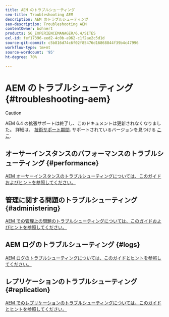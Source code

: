 ```yaml
---
title: AEM のトラブルシューティング
seo-title: Troubleshooting AEM
description: AEM のトラブルシューティング
seo-description: Troubleshooting AEM
contentOwner: bohnert
products: SG_EXPERIENCEMANAGER/6.4/SITES
exl-id: fef17396-eed2-4c0b-a962-c1f2ae2c5d1d
source-git-commit: c5b816d74c6f02f85476d16868844f39b4c47996
workflow-type: tm+mt
source-wordcount: '95'
ht-degree: 70%

---
```


# AEM のトラブルシューティング {#troubleshooting-aem}

>[!CAUTION]
>
>AEM 6.4 の拡張サポートは終了し、このドキュメントは更新されなくなりました。 詳細は、 [技術サポート期間](https://helpx.adobe.com/jp/support/programs/eol-matrix.html). サポートされているバージョンを見つける [ここ](https://experienceleague.adobe.com/docs/?lang=ja).

## オーサーインスタンスのパフォーマンスのトラブルシューティング {#performance}

[AEM オーサーインスタンスのトラブルシューティングについては、このガイドおよびヒントを参照してください。](/help/sites-authoring/troubleshooting.md)

## 管理に関する問題のトラブルシューティング {#administering}

[AEM での管理上の問題のトラブルシューティングについては、このガイドおよびヒントを参照してください。](/help/sites-administering/troubleshoot.md)

## AEM ログのトラブルシューティング {#logs}

[AEM ログのトラブルシューティングについては、このガイドとヒントを参照してください。](/help/sites-administering/troubleshooting.md)

## レプリケーションのトラブルシューティング {#replication}

[AEM でのレプリケーションのトラブルシューティングについては、このガイドとヒントを参照してください。](/help/sites-deploying/troubleshoot-rep.md)
